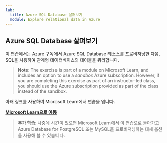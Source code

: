 ```yaml
---
lab:
  title: Azure SQL Database 살펴보기
  module: Explore relational data in Azure
---
```


## <a name="explore-azure-sql-database"></a>Azure SQL Database 살펴보기

이 연습에서는 Azure 구독에서 Azure SQL Database 리소스를 프로비저닝한 다음, SQL을 사용하여 관계형 데이터베이스의 테이블을 쿼리합니다.

> <bpt id="p1">**</bpt>Note<ept id="p1">**</ept>: The exercise is part of a module on Microsoft Learn, and includes an option to use a <bpt id="p2">*</bpt>sandbox<ept id="p2">*</ept> Azure subscription. However, if you are completing this exercise as part of an instructor-led class, you should use the Azure subscription provided as part of the class instead of the sandbox.

아래 링크를 사용하여 Microsoft Learn에서 연습을 엽니다.

**[Microsoft Learn으로 이동](https://docs.microsoft.com/learn/modules/explore-provision-deploy-relational-database-offerings-azure/4-exercise-provision-relational-azure-data-services?pivots=azuresql#provision-an-azure-sql-database-resource)**

> **추가 학습**: 나중에 시간이 있으면 Microsoft Learn에서 이 연습으로 돌아가고 Azure Database for PostgreSQL 또는 MySQL을 프로비저닝하는 대체 옵션을 사용해 볼 수 있습니다.